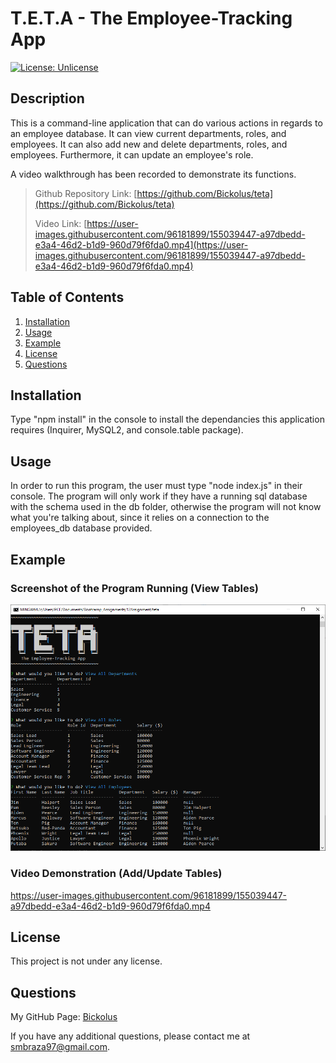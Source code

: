 # T.E.T.A - The Employee-Tracking App

[![License: Unlicense](https://img.shields.io/badge/license-Unlicense-blue.svg)](http://unlicense.org/)

## Description

This is a command-line application that can do various actions in regards to an employee database. It can view current departments, roles, and employees. It can also add new and delete departments, roles, and employees. Furthermore, it can update an employee's role. 

A video walkthrough has been recorded to demonstrate its functions. 

> Github Repository Link: [https://github.com/Bickolus/teta](https://github.com/Bickolus/teta)
>
> Video Link: [https://user-images.githubusercontent.com/96181899/155039447-a97dbedd-e3a4-46d2-b1d9-960d79f6fda0.mp4](https://user-images.githubusercontent.com/96181899/155039447-a97dbedd-e3a4-46d2-b1d9-960d79f6fda0.mp4)


## Table of Contents

1. [Installation](#installation)
2. [Usage](#usage)
3. [Example](#example)
4. [License](#license)
5. [Questions](#questions)

## Installation

Type "npm install" in the console to install the dependancies this application requires (Inquirer, MySQL2, and console.table package). 

## Usage

In order to run this program, the user must type "node index.js" in their console. The program will only work if they have a running sql database with the
schema used in the db folder, otherwise the program will not know what you're talking about, since it relies on a connection to the employees_db database
provided.


## Example

### Screenshot of the Program Running (View Tables)

![Screenshot of TETA running, showing tables of employee database](./images/teta1.png)

### Video Demonstration (Add/Update Tables)

https://user-images.githubusercontent.com/96181899/155039447-a97dbedd-e3a4-46d2-b1d9-960d79f6fda0.mp4

## License

This project is not under any license.

## Questions

My GitHub Page: [Bickolus](https://github.com/Bickolus)

If you have any additional questions, please contact me at smbraza97@gmail.com.

